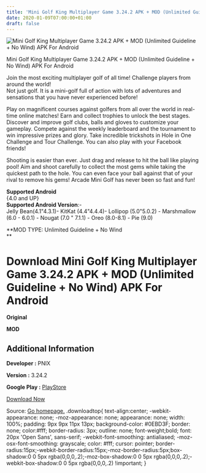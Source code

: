```yaml
---
title: 'Mini Golf King Multiplayer Game 3.24.2 APK + MOD (Unlimited Guideline + No Wind) APK For Android'
date: 2020-01-09T07:00:00+01:00
draft: false
---
```


![Mini Golf King Multiplayer Game 3.24.2 APK + MOD (Unlimited Guideline + No Wind) APK For Android](https://i1.wp.com/apkhome.net/wp-content/uploads/2020/01/Mini-Golf-King-Multiplayer-Game-3.24.2-APK-MOD-Unlimited-Guideline-No-Wind.png "Mini Golf King Multiplayer Game 3.24.2 APK + MOD (Unlimited Guideline + No Wind) APK For Android")

  

Mini Golf King Multiplayer Game 3.24.2 APK + MOD (Unlimited Guideline + No Wind) APK For Android

Join the most exciting multiplayer golf of all time! Challenge players from around the world!  
Not just golf. It is a mini-golf full of action with lots of adventures and sensations that you have never experienced before!

Play on magnificent courses against golfers from all over the world in real-time online matches! Earn and collect trophies to unlock the best stages. Discover and improve golf clubs, balls and gloves to customize your gameplay. Compete against the weekly leaderboard and the tournament to win impressive prizes and glory. Take incredible trickshots in Hole in One Challenge and Tour Challenge. You can also play with your Facebook friends!

Shooting is easier than ever. Just drag and release to hit the ball like playing pool! Aim and shoot carefully to collect the most gems while taking the quickest path to the hole. You can even face your ball against that of your rival to remove his gems! Arcade Mini Golf has never been so fast and fun!

**Supported Android**  
{4.0 and UP}  
**Supported Android Version**:-  
Jelly Bean(4.1"4.3.1)- KitKat (4.4"4.4.4)- Lollipop (5.0"5.0.2) - Marshmallow (6.0 - 6.0.1) - Nougat (7.0 " 7.1.1) - Oreo (8.0-8.1) - Pie (9.0)

**MOD TYPE: Unlimited Guideline + No Wind  
**

Download Mini Golf King Multiplayer Game 3.24.2 APK + MOD (Unlimited Guideline + No Wind) APK For Android
=========================================================================================================

**Original**

**MOD**

Additional Information
----------------------

**Developer :** PNIX

**Version :** 3.24.2

**Google Play :** [PlayStore](https://play.google.com/store/apps/details?id=com.pnixgames.minigolfking)

  

[Download Now](https://store4app.co/post/mini-golf-king-multiplayer-game-3-24-2-apk-mod-unlimited-guideline-no-wind-apk-for-android_1578470005)

  
Source: [Go homepage.](https://store4app.co/post/mini-golf-king-multiplayer-game-3-24-2-apk-mod-unlimited-guideline-no-wind-apk-for-android_1578470005) .downloadtop{ text-align:center; -webkit-appearance: none; -moz-appearance: none; appearance: none; width: 100%; padding: 9px 9px 11px 13px; background-color: #0EBD3F; border: none; color:#fff; border-radius: 3px; outline: none; font-weight;bold; font: 20px 'Open Sans', sans-serif; -webkit-font-smoothing: antialiased; -moz-osx-font-smoothing: grayscale; color: #fff; cursor: pointer; border-radius:15px;-webkit-border-radius:15px;-moz-border-radius:5px;box-shadow:0 0 5px rgba(0,0,0,.2);-moz-box-shadow:0 0 5px rgba(0,0,0,.2);-webkit-box-shadow:0 0 5px rgba(0,0,0,.2) !important; }